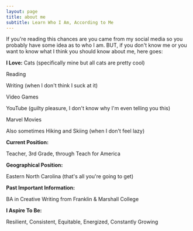 ```yaml
---
layout: page
title: about me
subtitle: Learn Who I Am, According to Me
---
```


If you're reading this chances are you came from my social media so you probably have some idea as
to who I am. BUT, if you don't know me or you want to know what I think you should know about me, here goes:


**I Love:**
Cats (specifically mine but all cats are pretty cool)

Reading

Writing (when I don't think I suck at it)

Video Games

YouTube (guilty pleasure, I don't know why I'm even telling you this)

Marvel Movies

Also sometimes Hiking and Skiing (when I don't feel lazy)


**Current Position:**

Teacher, 3rd Grade, through Teach for America


**Geographical Position:**

Eastern North Carolina (that's all you're going to get)


**Past Important Information:**

BA in Creative Writing from Franklin & Marshall College


**I Aspire To Be:** 

Resilient, Consistent, Equitable, Energized, Constantly Growing

